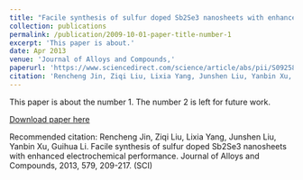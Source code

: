 ```yaml
---
title: "Facile synthesis of sulfur doped Sb2Se3 nanosheets with enhanced electrochemical performance"
collection: publications
permalink: /publication/2009-10-01-paper-title-number-1
excerpt: 'This paper is about.'
date: Apr 2013
venue: 'Journal of Alloys and Compounds,'
paperurl: 'https://www.sciencedirect.com/science/article/abs/pii/S0925838813014588'
citation: 'Rencheng Jin, Ziqi Liu, Lixia Yang, Junshen Liu, Yanbin Xu, Guihua Li. Facile synthesis of sulfur doped Sb2Se3 nanosheets with enhanced electrochemical performance. Journal of Alloys and Compounds, 2013,579, 209-217. (SCI)'
---
```

This paper is about the number 1. The number 2 is left for future work.

[Download paper here](https://www.sciencedirect.com/science/article/abs/pii/S0925838813014588)

Recommended citation: Rencheng Jin, Ziqi Liu, Lixia Yang, Junshen Liu, Yanbin Xu, Guihua Li. Facile synthesis of sulfur doped
Sb2Se3 nanosheets with enhanced electrochemical performance. Journal of Alloys and Compounds, 2013,
579, 209-217. (SCI)
